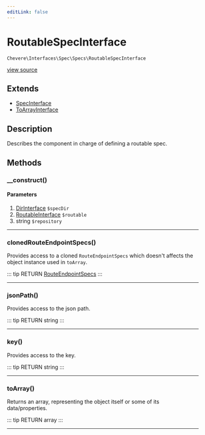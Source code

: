 ```yaml
---
editLink: false
---
```


# RoutableSpecInterface

`Chevere\Interfaces\Spec\Specs\RoutableSpecInterface`

[view source](https://github.com/chevere/chevere/blob/master/src/Chevere/Interfaces/Spec/Specs/RoutableSpecInterface.php)

## Extends

- [SpecInterface](../SpecInterface.md)
- [ToArrayInterface](../../Common/ToArrayInterface.md)

## Description

Describes the component in charge of defining a routable spec.

## Methods

### __construct()

#### Parameters

1. [DirInterface](../../Filesystem/DirInterface.md) `$specDir`
2. [RoutableInterface](../../Router/RoutableInterface.md) `$routable`
3. string `$repository`

---

### clonedRouteEndpointSpecs()

Provides access to a cloned `RouteEndpointSpecs` which doesn't affects the object instance used in `toArray`.

::: tip RETURN
[RouteEndpointSpecs](../../../Components/Spec/Specs/RouteEndpointSpecs.md)
:::

---

### jsonPath()

Provides access to the json path.

::: tip RETURN
string
:::

---

### key()

Provides access to the key.

::: tip RETURN
string
:::

---

### toArray()

Returns an array, representing the object itself or some of its data/properties.

::: tip RETURN
array
:::

---
